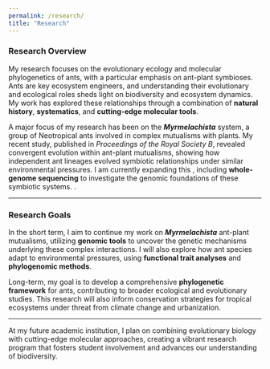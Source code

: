 ```yaml
---
permalink: /research/
title: "Research"
---
```


### Research Overview

My research focuses on the evolutionary ecology and molecular phylogenetics of ants, with a particular emphasis on ant-plant symbioses. Ants are key ecosystem engineers, and understanding their evolutionary and ecological roles sheds light on biodiversity and ecosystem dynamics. My work has explored these relationships through a combination of **natural history**, **systematics**, and **cutting-edge molecular tools**.

A major focus of my research has been on the ***Myrmelachista*** system, a group of Neotropical ants involved in complex mutualisms with plants. My recent study, published in *Proceedings of the Royal Society B*, revealed convergent evolution within ant-plant mutualisms, showing how independent ant lineages evolved symbiotic relationships under similar environmental pressures. I am currently expanding this , including **whole-genome sequencing** to investigate the genomic foundations of these symbiotic systems. .

---

### Research Goals

In the short term, I aim to continue my work on ***Myrmelachista*** ant-plant mutualisms, utilizing **genomic tools** to uncover the genetic mechanisms underlying these complex interactions. I will also explore how ant species adapt to environmental pressures, using **functional trait analyses** and **phylogenomic methods**.

Long-term, my goal is to develop a comprehensive **phylogenetic framework** for ants, contributing to broader ecological and evolutionary studies. This research will also inform conservation strategies for tropical ecosystems under threat from climate change and urbanization.

---

At my future academic institution, I plan on combining evolutionary biology with cutting-edge molecular approaches, creating a vibrant research program that fosters student involvement and advances our understanding of biodiversity.
